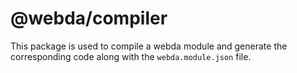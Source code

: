 # @webda/compiler

This package is used to compile a webda module and generate the corresponding code along with the `webda.module.json` file.
